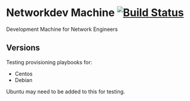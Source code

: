 # Networkdev Machine [![Build Status](https://travis-ci.com/niksheridan/networkdev.svg?branch=master)](https://travis-ci.com/niksheridan/networkdev)

Development Machine for Network Engineers

## Versions

Testing provisioning playbooks for:

* Centos
* Debian

Ubuntu may need to be added to this for testing.